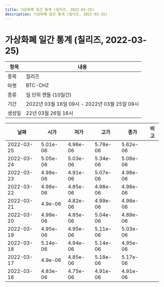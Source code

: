 ```yaml
---
title: 가상화폐 일간 통계 (칠리즈, 2022-03-25)
description: 가상화폐 일간 통계 (칠리즈, 2022-03-25)
---
```


가상화폐 일간 통계 (칠리즈, 2022-03-25)
===

|항목|내용|
|--|--|
|종목|칠리즈|
|마켓|BTC-CHZ|
|종류|일 단위 캔들 (10일간)|
|기간|2022년 03월 16일 09시 - 2022년 03월 25일 09시|
|생성일|22년 03월 26일 16시|


|날짜|시가|저가|고가|종가|비고|
|--|--|--|--|--|--|
|2022-03-25|5.01e-06|4.96e-06|5.78e-06|5.62e-06|    |
|2022-03-24|5.05e-06|5.03e-06|5.34e-06|5.08e-06|    |
|2022-03-23|4.98e-06|4.91e-06|5.07e-06|4.98e-06|    |
|2022-03-22|4.98e-06|4.85e-06|4.98e-06|4.98e-06|    |
|2022-03-21|4.9e-06|4.82e-06|4.99e-06|4.98e-06|    |
|2022-03-20|4.99e-06|4.85e-06|5.04e-06|4.89e-06|    |
|2022-03-19|4.95e-06|4.95e-06|5.11e-06|5.03e-06|    |
|2022-03-18|5.14e-06|4.94e-06|5.14e-06|4.95e-06|    |
|2022-03-17|4.9e-06|4.85e-06|5.18e-06|5.17e-06|    |
|2022-03-16|4.83e-06|4.75e-06|4.91e-06|4.91e-06|    |
